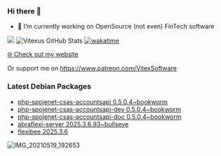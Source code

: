### Hi there 👋

- 🔭 I’m currently working on OpenSource  (not even) FinTech software

![](https://komarev.com/ghpvc/?username=Vitexus)
![Vitexus GitHub Stats](https://github-readme-stats.vercel.app/api?username=Vitexus&show_icons=true)
[![wakatime](https://wakatime.com/badge/user/5abba9ca-813e-43ac-9b5f-b1cfdf3dc1c7.svg)](https://wakatime.com/@5abba9ca-813e-43ac-9b5f-b1cfdf3dc1c7)

<p><a href="https://vitexsoftware.cz">🌐 Check out my website</a></p>

Or support me on https://www.patreon.com/VitexSoftware

### Latest Debian Packages
<!-- DEBIAN-PACKAGES-LIST:START -->
- [php-spojenet-csas-accountsapi 0.5.0.4~bookworm](https://repo.vitexsoftware.com/package.php?package=php-spojenet-csas-accountsapi)
- [php-spojenet-csas-accountsapi-dev 0.5.0.4~bookworm](https://repo.vitexsoftware.com/package.php?package=php-spojenet-csas-accountsapi-dev)
- [php-spojenet-csas-accountsapi-doc 0.5.0.4~bookworm](https://repo.vitexsoftware.com/package.php?package=php-spojenet-csas-accountsapi-doc)
- [abraflexi-server 2025.3.6.93~bullseye](https://repo.vitexsoftware.com/package.php?package=abraflexi-server)
- [flexibee 2025.3.6](https://repo.vitexsoftware.com/package.php?package=flexibee)
<!-- DEBIAN-PACKAGES-LIST:END -->

![IMG_20210519_192653](https://user-images.githubusercontent.com/2621130/120022731-1bd48900-bfed-11eb-90f9-4f88f560b8b7.jpg)

<!--
**Vitexus/Vitexus** is a ✨ _special_ ✨ repository because its `README.md` (this file) appears on your GitHub profile.

Here are some ideas to get you started:

- 🌱 I’m currently learning ...
- 👯 I’m looking to collaborate on ...
- 🤔 I’m looking for help with ...
- 💬 Ask me about ...
- 📫 How to reach me: ...
- 😄 Pronouns: ...
- ⚡ Fun fact: ...
-->


